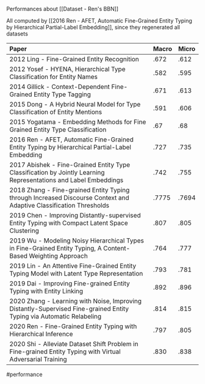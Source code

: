 Performances about [[Dataset - Ren's BBN]]

All computed by [[2016 Ren - AFET, Automatic Fine-Grained Entity Typing by Hierarchical Partial-Label Embedding]], since they regenerated all datasets

 | Paper                                                                                                                | Macro | Micro |
 |:-------------------------------------------------------------------------------------------------------------------- | ----- | ----- |
 | 2012 Ling - Fine-Grained Entity Recognition                                                                          | .672  | .612  |
 | 2012 Yosef - HYENA, Hierarchical Type Classification for Entity Names                                                | .582  | .595  |
 | 2014 Gillick - Context-Dependent Fine-Grained Entity Type Tagging                                                    | .671  | .613  |
 | 2015 Dong - A Hybrid Neural Model for Type Classification of Entity Mentions                                         | .591  | .606  |
 | 2015 Yogatama - Embedding Methods for Fine Grained Entity Type Classification                                        | .67   | .68   |
 | 2016 Ren - AFET, Automatic Fine-Grained Entity Typing by Hierarchical Partial-Label Embedding                        | .727  | .735  |
 | 2017 Abishek - Fine-Grained Entity Type Classification by Jointly Learning Representations and Label Embeddings      | .742  | .755  |
 | 2018 Zhang - Fine-grained Entity Typing through Increased Discourse Context and Adaptive Classification Thresholds   | .7775 | .7694 |
 | 2019 Chen - Improving Distantly-supervised Entity Typing with Compact Latent Space Clustering                        | .807  | .805  |
 | 2019 Wu - Modeling Noisy Hierarchical Types in Fine-Grained Entity Typing, A Content-Based Weighting Approach        | .764  | .777  |
 | 2019 Lin - An Attentive Fine-Grained Entity Typing Model with Latent Type Representation                             | .793  | .781  |
 | 2019 Dai - Improving Fine-grained Entity Typing with Entity Linking                                                  | .892  | .896  |
 | 2020 Zhang - Learning with Noise, Improving Distantly-Supervised Fine-grained Entity Typing via Automatic Relabeling | .814  | .815  |
 | 2020 Ren - Fine-Grained Entity Typing with Hierarchical Inference                                                    | .797  | .805  |
 | 2020 Shi - Alleviate Dataset Shift Problem in Fine-grained Entity Typing with Virtual Adversarial Training           | .830  | .838      |

#performance 